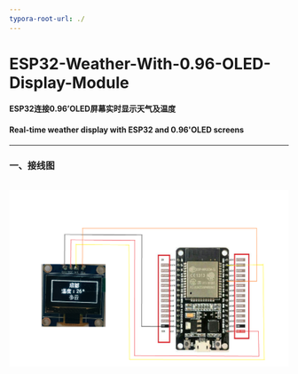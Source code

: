 ```yaml
---
typora-root-url: ./
---
```


# ESP32-Weather-With-0.96-OLED-Display-Module
#### ESP32连接0.96’OLED屏幕实时显示天气及温度

#### Real-time weather display with ESP32 and 0.96'OLED screens

------



### 一、接线图

​          <img src="/wiringdiagram.png" style="zoom:50%;" />